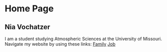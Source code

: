# Home Page
## Nia Vochatzer
I am a student studying Atmospheric Sciences at the University of Missouri. 
Navigate my website by using these links: 
[Family](./Family.md)
[Job](./myjob.md)
